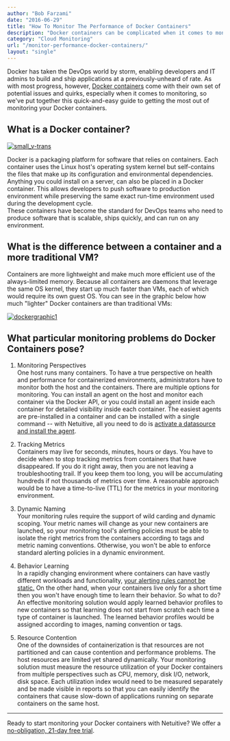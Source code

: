 ```yaml
---
author: "Bob Farzami"
date: "2016-06-29"
title: "How To Monitor The Performance of Docker Containers"
description: "Docker containers can be complicated when it comes to monitoring, so we've put together this guide to getting the most out of monitoring Docker."
category: "Cloud Monitoring"
url: "/monitor-performance-docker-containers/"
layout: "single"
---
```


Docker has taken the DevOps world by storm, enabling developers and IT admins to build and ship applications at a previously-unheard of rate. As with most progress, however, [Docker containers](https://www.docker.com/) come with their own set of potential issues and quirks, especially when it comes to monitoring, so we've put together this quick-and-easy guide to getting the most out of monitoring your Docker containers.

What is a Docker container?
---------------------------

[![small_v-trans](https://www.metricly.com/wp-content/uploads/2016/06/small_v-trans.png)](https://www.metricly.com/wp-content/uploads/2016/06/small_v-trans.png)

Docker is a packaging platform for software that relies on containers. Each container uses the Linux host's operating system kernel but self-contains the files that make up its configuration and environmental dependencies. Anything you could install on a server, can also be placed in a Docker container. This allows developers to push software to production environment while preserving the same exact run-time environment used during the development cycle.\
These containers have become the standard for DevOps teams who need to produce software that is scalable, ships quickly, and can run on any environment.

What is the difference between a container and a more traditional VM?
---------------------------------------------------------------------

Containers are more lightweight and make much more efficient use of the always-limited memory. Because all containers are daemons that leverage the same OS kernel, they start up much faster than VMs, each of which would require its own guest OS. You can see in the graphic below how much "lighter" Docker containers are than traditional VMs:

[![dockergraphic1](https://www.metricly.com/wp-content/uploads/2016/06/dockergraphic1.png)](https://www.metricly.com/wp-content/uploads/2016/06/dockergraphic1.png)

What particular monitoring problems do Docker Containers pose?
--------------------------------------------------------------

1) Monitoring Perspectives\
One host runs many containers. To have a true perspective on health and performance for containerized environments, administrators have to monitor both the host and the containers. There are multiple options for monitoring. You can install an agent on the host and monitor each container via the Docker API, or you could install an agent inside each container for detailed visibility inside each container. The easiest agents are pre-installed in a container and can be installed with a single command -- with Netuitive, all you need to do is [activate a datasource and install the agent](https://help.netuitive.com/Content/Misc/Datasources/Netuitive/integrations/new_netuitive_datasource_via_docker.htm?Highlight=docker).

2) Tracking Metrics\
Containers may live for seconds, minutes, hours or days. You have to decide when to stop tracking metrics from containers that have disappeared. If you do it right away, then you are not leaving a troubleshooting trail. If you keep them too long, you will be accumulating hundreds if not thousands of metrics over time. A reasonable approach would be to have a time-to-live (TTL) for the metrics in your monitoring environment.

3) Dynamic Naming\
Your monitoring rules require the support of wild carding and dynamic scoping. Your metric names will change as your new containers are launched, so your monitoring tool's alerting policies must be able to isolate the right metrics from the containers according to tags and metric naming conventions. Otherwise, you won't be able to enforce standard alerting policies in a dynamic environment.

4) Behavior Learning\
In a rapidly changing environment where containers can have vastly different workloads and functionality, [your alerting rules cannot be static.](https://www.metricly.com/3-types-anomaly-detection-monitoring-tools) On the other hand, when your containers live only for a short time then you won't have enough time to learn their behavior. So what to do? An effective monitoring solution would apply learned behavior profiles to new containers so that learning does not start from scratch each time a type of container is launched. The learned behavior profiles would be assigned according to images, naming convention or tags.

5) Resource Contention\
One of the downsides of containerization is that resources are not partitioned and can cause contention and performance problems. The host resources are limited yet shared dynamically. Your monitoring solution must measure the resource utilization of your Docker containers from multiple perspectives such as CPU, memory, disk I/O, network, disk space. Each utilization index would need to be measured separately and be made visible in reports so that you can easily identify the containers that cause slow-down of applications running on separate containers on the same host.

* * * * *

Ready to start monitoring your Docker containers with Netuitive? We offer a [no-obligation, 21-day free trial](https://www.metricly.com/signup).
